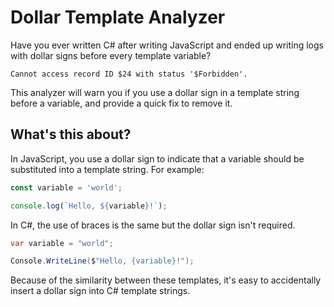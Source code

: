 # Dollar Template Analyzer

Have you ever written C# after writing JavaScript and ended up writing logs with dollar signs before every template variable?

```
Cannot access record ID $24 with status '$Forbidden'.  
```

This analyzer will warn you if you use a dollar sign in a template string before a variable, and provide a quick fix to remove it.

## What's this about?

In JavaScript, you use a dollar sign to indicate that a variable should be substituted into a template string. For example:

```javascript
const variable = 'world';

console.log(`Hello, ${variable}!`);
```

In C#, the use of braces is the same but the dollar sign isn't required.

```csharp
var variable = "world";

Console.WriteLine($"Hello, {variable}!");
```

Because of the similarity between these templates, it's easy to accidentally insert a dollar sign into C# template strings. 
